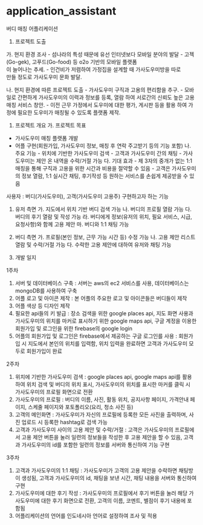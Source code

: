 # application_assistant
버디 매칭 어플리케이션


 1. 프로젝트 도출
 
  가. 현지 환경 조사
    - 섬나라의 특성 때문에 유선 인터넷보다 모바일 분야의 발달
    - 고젝(Go-gek), 고푸드(Go-food) 등 o2o 기반의 모바일 플랫폼        
    이 늘어나는 추세.
    - 인건비가 저렴하여 가정집을 설계할 때 가사도우미방을 따로        
    만들 정도로 가사도우미 문화 발달.
    
    
  나. 현지 환경에 따른 프로젝트 도출
    - 가사도우미 구직과 고용의 편리함을 추구.
    - 모바일로 간편하게 가사도우미의 이력과 정보를 등록, 열람
      하여 서로간의 신뢰도 높은 고용 매칭 서비스 창안.
    - 이전 근무 가정에서 도우미에 대한 평가, 게시판 등을 활용
      하여 가정에 필요한 도우미가 매칭될 수 있도록 플랫폼 제작.


 1. 프로젝트 개요
  가. 프로젝트 목표
   - 가사도우미 매칭 플랫폼 개발
   - 어플 구현(회원가입, 가사도우미 정보, 매칭 후 연락 주고받기 등의 기능 포함)
  나. 주요 기능
    - 위치에 기반한 가사도우미 검색
    - 고객과 가사도우미 간의 채팅
    - 가사도우미는 제안 온 내역을 수락/거절 가능
  다. 기대 효과
    - 제 3자의 중개가 없는 1:1 매칭을 통해 구직과 고용을 위한 시간과 비용을 절약할 수 있음
    - 고객은 가사도우미의 정보 열람, 1:1 실시간 채팅, 후기작성 등 원하는 서비스를 손쉽게 제공받을 수 있음





사용자 : 버디(가사도우미), 고객(가사도우미 고용주)
구현하고자 하는 기능
1. 유저 측면
가. 지도에서 위치 기반 버디 검색 가능
나. 버디의 프로필 열람 가능
다. 버디의 후기 열람 및 작성 가능
라. 버디에게 정보(유저의 위치, 필요 서비스, 시급, 요청사항)와 함께 고용 제안
마. 버디와 1:1 채팅 가능
2. 버디 측면
가. 프로필(본인 정보, 근무 가능 시간 등) 수정 가능
나. 고용 제안 리스트 열람 및 수락/거절 가능
다. 수락한 고용 제안에 대하여 유저와 채팅 가능


1. 개발 일지

1주차
1. 서버 및 데이터베이스 구축 : 서버는 aws의 ec2 서비스를 사용, 데이터베이스는 mongoDB를 사용하여 구축
2. 어플 로고 및 아이콘 제작 : 본 어플의 주요한 로고 및 아이콘들은 버디들이 제작
3. 어플 색상 등 디자인 제작
4. 필요한 api들의 키 발급 : 장소 검색을 위한 google places api, 지도 화면 사용과 가사도우미의 위치를 마커로 표시하기 위한 google maps api, 구글 계정을 이용한 회원가입 및 로그인을 위한 firebase의 google login
5. 어플의 회원가입 및 로그인은 firebase에서 제공하는 구글 로그인를 사용 : 회원가입 시 지도에서 본인의 위치를 입력함, 위치 입력을 완료하면 고객과 가사도우미 모두로 회원가입이 완료


2주차
1. 위치에 기반한 가사도우미 검색 : google places api, google maps api를 활용하여 위치 검색 및 버디의 위치 표시, 가사도우미의 위치를 표시한 마커를 클릭 시 가사도우미의 프로필 화면으로 전환
2. 가사도우미의 프로필 : 버디의 이름, 사진, 활동 위치, 공지사항 페이지, 가격안내 페이지, 스케줄 페이지와 포토폴리오(요리, 청소 사진 등)
3. 고객의 메인화면 : 가사도우미가 자신의 프로필에 등록한 모든 사진을 출력하며, 사진 업로드 시 등록한 hashtag로 검색 가능
4. 고객과 가사도우미 사이의 고용 제안 및 수락/거절 : 고객은 가사도우미의 프로필에서 고용 제안 버튼을 눌러 일련의 정보들을 작성한 후 고용 제안을 할 수 있음, 고객과 가사도우미의 id를 포함한 일련의 정보를 서버와 통신하여 기능 구현 


3주차
1. 고객과 가사도우미의 1:1 채팅 : 가사도우미가 고객의 고용 제안을 수락하면 채팅방이 생성됨, 고객과 가사도우미의 id, 채팅을 보낸 시간, 채팅 내용을 서버와 통신하여 구현 
2. 가사도우미에 대한 후기 작성 : 가사도우미의 프로필에서 후기 버튼을 눌러 해당 가사도우미에 대한 후기 화면으로 전환, 고객의 이름, 코멘트, 별점이 후기 내용에 포함됨
3. 어플리케이션의 언어를 인도네시아 언어로 설정하여 조사 및 적용




